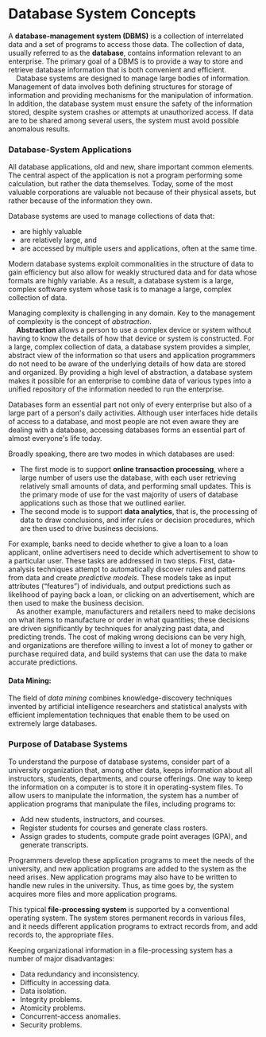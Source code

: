 # Database System Concepts
A **database-management system (DBMS)** is a collection of interrelated data and a set of programs to access those data. The collection of data, usually referred to as the **database**, contains information relevant to an enterprise. The primary goal of a DBMS is to provide a way to store and retrieve database information that is both convenient and efficient.  
&nbsp;&nbsp;&nbsp;&nbsp;Database systems are designed to manage large bodies of information. Management of data involves both defining structures for storage of information and providing mechanisms for the manipulation of information. In addition, the database system must ensure the safety of the information stored, despite system crashes or attempts at unauthorized access. If data are to be shared among several users, the system must avoid possible anomalous results.

### Database-System Applications
All database applications, old and new, share important common elements. The central aspect of the application is not a program performing some calculation, but rather the data themselves. Today, some of the most valuable corporations are valuable not because of their physical assets, but rather because of the information they own.  

Database systems are used to manage collections of data that:
- are highly valuable
- are relatively large, and
- are accessed by multiple users and applications, often at the same time.  

Modern database systems exploit commonalities in the structure of data to gain efficiency but also allow for weakly structured data and for data whose formats are highly variable. As a result, a database system is a large, complex software system whose task is to manage a large, complex collection of data.  

Managing complexity is challenging in any domain. Key to the management of complexity is the concept of *abstraction*.  
&nbsp;&nbsp;&nbsp;&nbsp;**Abstraction** allows a person to use a complex device or system without having to know the details of how that device or system is constructed. For a large, complex collection of data, a database system provides a simpler, abstract view of the information so that users and application programmers do not need to be aware of the underlying details of how data are stored and organized. By providing a high level of abstraction, a database system makes it possible for an enterprise to combine data of various types into a unified repository of the information needed to run the enterprise.  

Databases form an essential part not only of every enterprise but also of a large part of a person's daily activities. Although user interfaces hide details of access to a database, and most people are not even aware they are dealing with a database, accessing databases forms an essential part of almost everyone's life today.  

Broadly speaking, there are two modes in which databases are used:
  - The first mode is to support **online transaction processing**, where a large number of users use the database, with each user retrieving relatively small amounts of data, and performing small updates. This is the primary mode of use for the vast majority of users of database applications such as those that we outlined earlier.
  - The second mode is to support **data analytics**, that is, the processing of data to draw conclusions, and infer rules or decision procedures, which are then used to drive business decisions.

For example, banks need to decide whether to give a loan to a loan applicant, online advertisers need to decide which advertisement to show to a particular user. These tasks are addressed in two steps. First, data-analysis techniques attempt to automatically discover rules and patterns from data and create *predictive models*. These models take as input attributes (“features”) of individuals, and output predictions such as likelihood of paying back a loan, or clicking on an advertisement, which are then used to make the business decision.  
&nbsp;&nbsp;&nbsp;&nbsp;As another example, manufacturers and retailers need to make decisions on what items to manufacture or order in what quantities; these decisions are driven significantly by techniques for analyzing past data, and predicting trends. The cost of making wrong decisions can be very high, and organizations are therefore willing to invest a lot of money to gather or purchase required data, and build systems that can use the data to make accurate predictions.  

#### Data Mining:
The field of *data mining* combines knowledge-discovery techniques invented by artificial intelligence researchers and statistical analysts with efficient implementation techniques that enable them to be used on extremely large databases.

### Purpose of Database Systems
To understand the purpose of database systems, consider part of a university organization that, among other data, keeps information about all instructors, students, departments, and course offerings. One way to keep the information on a computer is to store it in operating-system files. To allow users to manipulate the information, the system has a number of application programs that manipulate the files, including programs to:
- Add new students, instructors, and courses.
- Register students for courses and generate class rosters.
- Assign grades to students, compute grade point averages (GPA), and generate transcripts.  

Programmers develop these application programs to meet the needs of the university, and new application programs are added to the system as the need arises. New application programs may also have to be written to handle new rules in the university. Thus, as time goes by, the system acquires more files and more application programs.  

This typical **file-processing system** is supported by a conventional operating system. The system stores permanent records in various files, and it needs different application programs to extract records from, and add records to, the appropriate files.  

Keeping organizational information in a file-processing system has a number of major disadvantages:
  - Data redundancy and inconsistency.
  - Difficulty in accessing data.
  - Data isolation.
  - Integrity problems.
  - Atomicity problems.
  - Concurrent-access anomalies.
  - Security problems.
